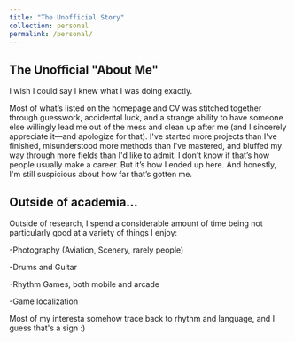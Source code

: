 ```yaml
---
title: "The Unofficial Story"
collection: personal
permalink: /personal/
---
```


The Unofficial "About Me"
------

I wish I could say I knew what I was doing exactly.

Most of what’s listed on the homepage and CV was stitched together through guesswork, accidental luck, and a strange ability to have someone else willingly lead me out of the mess and clean up after me (and I sincerely appreciate it—and apologize for that).
I've started more projects than I've finished, misunderstood more methods than I've mastered, and bluffed my way through more fields than I'd like to admit. I don't know if that’s how people usually make a career.
But it’s how I ended up here.
And honestly, I'm still suspicious about how far that’s gotten me.

Outside of academia...
------
Outside of research, I spend a considerable amount of time being not particularly good at a variety of things I enjoy:

  -Photography (Aviation, Scenery, rarely people)
  
  -Drums and Guitar
  
  -Rhythm Games, both mobile and arcade
  
  -Game localization

Most of my interesta somehow trace back to rhythm and language, and I guess that's a sign :)


